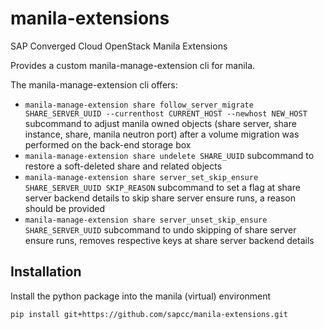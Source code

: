 # manila-extensions
SAP Converged Cloud OpenStack Manila Extensions

Provides a custom manila-manage-extension cli for manila.

The manila-manage-extension cli offers:

- `manila-manage-extension share follow_server_migrate SHARE_SERVER_UUID --currenthost CURRENT_HOST --newhost NEW_HOST` subcommand to adjust manila owned objects (share server, share instance, share, manila neutron port) after a volume migration was performed on the back-end storage box
- `manila-manage-extension share undelete SHARE_UUID` subcommand to restore a soft-deleted share and related objects
- `manila-manage-extension share server_set_skip_ensure SHARE_SERVER_UUID SKIP_REASON` subcommand to set a flag at share server backend details to skip share server ensure runs, a reason should be provided
- `manila-manage-extension share server_unset_skip_ensure SHARE_SERVER_UUID` subcommand to undo skipping of share server ensure runs, removes respective keys at share server backend details

## Installation

Install the python package into the manila (virtual) environment

    pip install git+https://github.com/sapcc/manila-extensions.git
